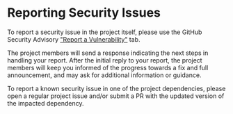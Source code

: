 # Reporting Security Issues

To report a security issue in the project itself, please use the GitHub Security Advisory ["Report a Vulnerability"](https://github.com/T145/black-mirror/security/advisories/new) tab.

The project members will send a response indicating the next steps in handling your report. After the initial reply to your report, the project members will keep you informed of the progress towards a fix and full announcement, and may ask for additional information or guidance.

To report a known security issue in one of the project dependencies, please open a regular project issue and/or submit a PR with the updated version of the impacted dependency.
